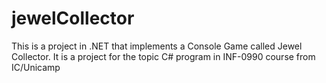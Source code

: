 # jewelCollector
This is a project in .NET that implements a Console Game called Jewel Collector. It is a project for the topic C# program in INF-0990 course from IC/Unicamp
